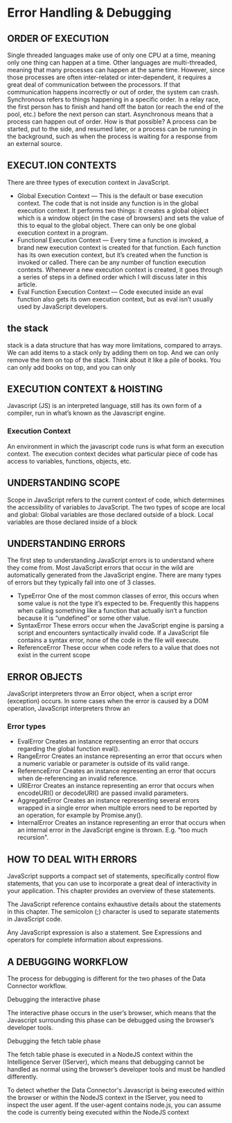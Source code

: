 # Error Handling & Debugging 
## ORDER OF EXECUTION  
Single threaded languages make use of only one CPU at a time, meaning only one thing can happen at a time. Other languages are multi-threaded, meaning that many processes can happen at the same time. However, since those processes are often inter-related or inter-dependent, it requires a great deal of communication between the processors. If that communication happens incorrectly or out of order, the system can crash.
Synchronous refers to things happening in a specific order. In a relay race, the first person has to finish and hand off the baton (or reach the end of the pool, etc.) before the next person can start.
Asynchronous means that a process can happen out of order. How is that possible? A process can be started, put to the side, and resumed later, or a process can be running in the background, such as when the process is waiting for a response from an external source. 

## EXECUT.ION CONTEXTS 

There are three types of execution context in JavaScript.

- Global Execution Context — This is the default or base execution context. The code that is not inside any function is in the global execution context. It performs two things: it creates a global object which is a window object (in the case of browsers) and sets the value of this to equal to the global object. There can only be one global execution context in a program.
- Functional Execution Context — Every time a function is invoked, a brand new execution context is created for that function. Each function has its own execution context, but it’s created when the function is invoked or called. There can be any number of function execution contexts. Whenever a new execution context is created, it goes through a series of steps in a defined order which I will discuss later in this article.
- Eval Function Execution Context — Code executed inside an eval function also gets its own execution context, but as eval isn’t usually used by JavaScript developers.
## the stack 
stack is a data structure that has way more limitations, compared to arrays. We can add items to a stack only by adding them on top. And we can only remove the item on top of the stack. Think about it like a pile of books. You can only add books on top, and you can only  

## EXECUTION CONTEXT & HOISTING  
  Javascript (JS) is an interpreted language, still has its own form of a compiler, run in what’s known as the Javascript engine.

  ### Execution Context 

  An environment in which the javascript code runs is what form an execution context.
The execution context decides what particular piece of code has access to variables, functions, objects, etc. 

## UNDERSTANDING SCOPE 


Scope in JavaScript refers to the current context of code, which determines the accessibility of variables to JavaScript. The two types of scope are local and global: Global variables are those declared outside of a block. Local variables are those declared inside of a block 


## UNDERSTANDING ERRORS 
The first step to understanding JavaScript errors is to understand where they come from. Most JavaScript errors that occur in the wild are automatically generated from the JavaScript engine. There are many types of errors but they typically fall into one of 3 classes.

- TypeError
One of the most common classes of error, this occurs when some value is not the type it’s expected to be. Frequently this happens when calling something like a function that actually isn’t a function because it is “undefined” or some other value.
- SyntaxError
These errors occur when the JavaScript engine is parsing a script and encounters syntactically invalid code. If a JavaScript file contains a syntax error, none of the code in the file will execute.
- ReferenceError
These occur when code refers to a value that does not exist in the current scope

## ERROR OBJECTS 

JavaScript interpreters throw an Error object, when a script error (exception) occurs. In some cases when the error is caused by a DOM operation, JavaScript interpreters throw an 

### Error types

- EvalError
Creates an instance representing an error that occurs regarding the global function eval().
- RangeError
Creates an instance representing an error that occurs when a numeric variable or parameter is outside of its valid range. 
- ReferenceError
Creates an instance representing an error that occurs when de-referencing an invalid reference. 
- URIError
Creates an instance representing an error that occurs when encodeURI() or decodeURI() are passed invalid parameters. 
- AggregateError
Creates an instance representing several errors wrapped in a single error when multiple errors need to be reported by an operation, for example by Promise.any(). 
- InternalError 
Creates an instance representing an error that occurs when an internal error in the JavaScript engine is thrown. E.g. "too much recursion". 
## HOW TO DEAL WITH ERRORS 
 
 JavaScript supports a compact set of statements, specifically control flow statements, that you can use to incorporate a great deal of interactivity in your application. This chapter provides an overview of these statements.

The JavaScript reference contains exhaustive details about the statements in this chapter. The semicolon (;) character is used to separate statements in JavaScript code.

Any JavaScript expression is also a statement. See Expressions and operators for complete information about expressions. 

## A DEBUGGING WORKFLOW 

The process for debugging is different for the two phases of the Data Connector workflow.

Debugging the interactive phase

The interactive phase occurs in the user’s browser, which means that the Javascript surrounding this phase can be debugged using the browser’s developer tools.

Debugging the fetch table phase

The fetch table phase is executed in a NodeJS context within the Intelligence Server (IServer), which means that debugging cannot be handled as normal using the browser’s developer tools and must be handled differently.

To detect whether the Data Connector's Javascript is being executed within the browser or within the NodeJS context in the IServer, you need to inspect the user agent. If the user-agent contains node.js, you can assume the code is currently being executed within the NodeJS context 
 

